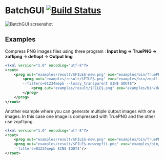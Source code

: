 
# BatchGUI [![Build Status](https://travis-ci.org/NicolasPerdu/BatchGUI.svg?branch=master)](https://travis-ci.org/NicolasPerdu/BatchGUI)

![BatchGUI screenshot](http://www.glusoft.com/data/img/BatchGUI.png)

## Examples

Compress PNG images files using three program :
**Input Img -> TruePNG -> zoflipng -> deflopt -> Output Img**

```xml
<?xml version="1.0" encoding="utf-8"?>
<root>
	<prog out="examples/result/$FILE$-new.png" exe="examples/bin/TruePNG" arg="/out $OUT$ /o max $IN$">
		<prog out="examples/result/$FILE$.png" exe="examples/bin/zopflipng" arg="-y -m 
		--filters=01234mepb --lossy_transparent $IN$ $OUT$">
			<prog out="examples/result/$FILE$.png" exe="examples/bin/deflopt" arg="$IN$" />
		</prog>
	</prog>
</root>
```

Another example where you can generate multiple output images with one images. 
In this case one image is compressed with TruePNG and the other use zopflipng.

```xml
<?xml version="1.0" encoding="utf-8"?>
<root>
	<prog out="examples/result/$FILE$-new.png" exe="examples/bin/TruePNG" arg="/out $OUT$ /o max $IN$" />
	<prog out="examples/result/$FILE$-newzopfli.png" exe="examples/bin/zopflipng" arg="-y -m 
	--filters=01234mepb $IN$ $OUT$"/>
</root>
```
